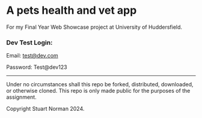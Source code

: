 # A pets health and vet app

For my Final Year Web Showcase project at University of Huddersfield.

### Dev Test Login:

Email: test@dev.com

Password: Test@dev123

---

Under no circumstances shall this repo be forked, distributed, downloaded, or otherwise cloned. This repo is only made public for the purposes of the assignment.

Copyright Stuart Norman 2024.
